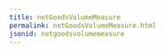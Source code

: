 ```yaml
---
title: netGoodsVolumeMeasure
permalink: netGoodsVolumeMeasure.html
jsonid: netgoodsvolumemeasure
---
```

